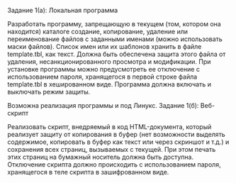 Задание 1(a): Локальная программа

Разработать программу, запрещающую в текущем (том, котором она находится) каталоге создание, копирование, удаление или переименование файлов с заданными именами (можно использовать маски файлов). Список имен или их шаблонов хранить в файле template.tbl, как текст. Должна быть обеспечена защита этого файла от удаления, несанкционированного просмотра и модификации. При установке программы можно предусмотреть ее отключение с использованием пароля, хранящегося в первой строке файла template.tbl   в хешированном виде. Программа должна включать и выключать режим защиты.


Возможна реализация программы и под Линукс.
Задание 1(б): Веб-скрипт

Реализовать скрипт, внедряемый в код HTML-документа, который реализует защиту от копирования в буфер (нет возможности выделять содержимое, копировать в буфер как текст или через скриншот и т.д.) и сохранения всех страниц, вызываемых с текущей. При этом печать этих страниц на бумажный носитель должна быть доступна. Отключение скрипта должно происходить с использованием пароля, хранящегося в теле скрипта в зашифрованном виде.